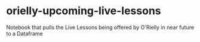 # orielly-upcoming-live-lessons
Notebook that pulls the Live Lessons being offered by O'Rielly in near future to a Dataframe
